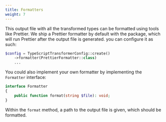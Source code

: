 ```yaml
---
title: Formatters
weight: 7
---
```


This output file with all the transformed types can be formatted using tools like Prettier. We ship a Prettier formatter by default with the package, which will run Prettier after the output file is generated. you can configure it as such:

```php
$config = TypeScriptTransformerConfig::create()
    ->formatter(PrettierFormatter::class)
    ...
```

You could also implement your own formatter by implementing the `Formatter` interface:

```php
interface Formatter
{
    public function format(string $file): void;
}
```

Within the `format` method, a path to the output file is given, which should be formatted.
